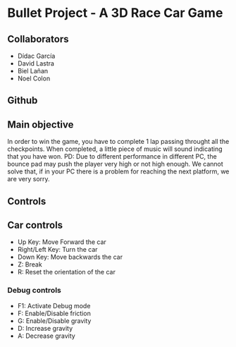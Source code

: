 # Bullet Project - A 3D Race Car Game

## Collaborators
- Dídac García 
- David Lastra
- Biel Lañan
- Noel Colon

## Github

## Main objective
In order to win the game, you have to complete 1 lap passing throught all the checkpoints. When completed, a little piece of music will sound indicating that you have won.
PD: Due to different performance in different PC, the bounce pad may push the player very high or not high enough. We cannot solve that, if in your PC there is a problem for reaching the next platform, we are very
sorry.

## Controls
## Car controls
- Up Key: Move Forward the car
- Right/Left Key: Turn the car
- Down Key: Move backwards the car
- Z: Break
- R: Reset the orientation of the car

### Debug controls
- F1: Activate Debug mode
- F: Enable/Disable friction
- G: Enable/Disable gravity
- D: Increase gravity
- A: Decrease gravity
